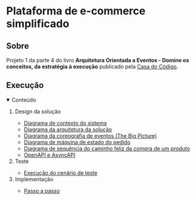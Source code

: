# Plataforma de e-commerce simplificado

## Sobre

Projeto 1 da parte 4 do livro **Arquitetura Orientada a Eventos - Domine os conceitos, da estratégia à execução** publicado pela [Casa do Código](https://www.casadocodigo.com.br/).

## Execução

<!-- TABLE OF CONTENTS -->
<details open="open">
  <summary>Conteúdo</summary>
  <ol>    
    <li>
       <a>Design da solução</a>
    </li>
    <ul>
      <li>
        <a href="/cap10/execucao/design-solucao/1-diagrama-contexto-sistema.md">Diagrama de contexto do sistema</a>
      </li>
      <li>
        <a href="/cap10/execucao/design-solucao/2-diagrama-arquitetura-solucao.md">Diagrama da arquitetura da solução</a>
      </li>
      <li>
        <a href="/cap10/execucao/design-solucao/3-diagrama-coreografia-eventos.md">Diagrama da coreografia de eventos (The Big Picture)</a>
      </li>
	  <li>
        <a href="/cap10/execucao/design-solucao/4-diagrama-maquina-estado-pedido.md">Diagrama de máquina de estado do pedido</a>
      </li>      
	  <li>
        <a href="/cap10/execucao/design-solucao/5-diagrama-sequencia-caminho-feliz-compra-um-produto.md">Diagrama de sequência do caminho feliz da compra de um produto</a>
      </li>
	  <li>
        <a href="/cap10/execucao/design-solucao/6-openapi-e-asyncapi.md">OpenAPI e AsyncAPI</a>
      </li>	  
    </ul>
	<li>
       <a>Teste</a>
	</li>
	<ul>
      <li>
        <a href="/cap10/execucao/teste/1-cenarios-de-teste.md">Execução do cenário de teste</a>
      </li>	  
	</ul>
	<li>
       <a>Implementação</a>
	</li>
	<ul>
      <li>
        <a href="/cap10/execucao/implementacao/1-passo-a-passo.md">Passo a passo</a>
      </li>	  
	</ul>
  </ol>
</details>